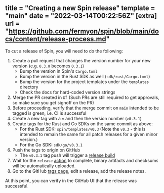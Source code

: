 title = "Creating a new Spin release"
template = "main"
date = "2022-03-14T00:22:56Z"
[extra]
url = "https://github.com/fermyon/spin/blob/main/docs/content/release-process.md"
---

To cut a release of Spin, you will need to do the following:

1. Create a pull request that changes the version number for your new version
   (e.g. `0.3.0` becomes `0.3.1`)
   - Bump the version in Spin's `Cargo.toml`
   - Bump the version in the Rust SDK as well (`sdk/rust/Cargo.toml`)
   - Bump the version for the project templates under the `templates` directory
   - Check the docs for hard-coded version strings
1. Merge the PR created in #1 (Such PRs are still required to get approvals, so
   make sure you get signoff on the PR)
1. Before proceeding, verify that the merge commit on `main` intended to be
   tagged is green, i.e. CI is successful
1. Create a new tag with a `v` and then the version number (`v0.3.1`)
1. Create tags for the Rust and Go SDKs on the same commit as above:
   - For the Rust SDK: `spin/templates/v0.3` (Note the `v0.3` - this is intended to remain the same for all patch releases for a given minor version.)
   - For the Go SDK: `sdk/go/v0.3.1`
1. Push the tags to origin on GitHub
   - The `v0.3.1` tag push will trigger a [release build](https://github.com/fermyon/spin/actions/workflows/release.yml)
1. Wait for the `release`
   [action](https://github.com/fermyon/spin/actions/workflows/release.yaml) to
   complete, binary artifacts and checksums will be automatically uploaded.
1. Go to the GitHub [tags page](https://github.com/fermyon/spin/releases),
   edit a release, add the release notes.

At this point, you can verify in the GitHub UI that the release was successful.
